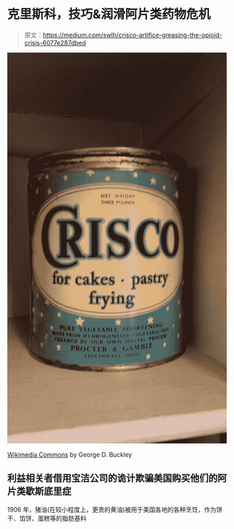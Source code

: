 # 克里斯科，技巧&润滑阿片类药物危机

> 原文：<https://medium.com/swlh/crisco-artifice-greasing-the-opioid-crisis-6077e287dbed>

![](img/cf20f035ab5254ccd42779cb4659f2dc.png)

[Wikimedia Commons](https://medium.com/u/c329b6eef5c6?source=post_page-----6077e287dbed--------------------------------) by George D. Buckley

## 利益相关者借用宝洁公司的诡计欺骗美国购买他们的阿片类歇斯底里症

1906 年，猪油(在较小程度上，更贵的黄油)被用于美国各地的各种烹饪，作为饼干、馅饼、蛋糕等的脂肪基料